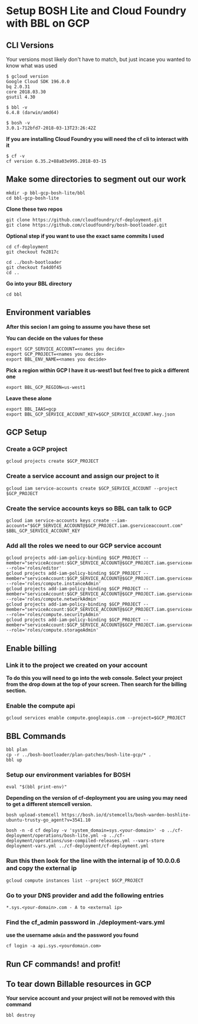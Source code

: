 # Setup BOSH Lite and Cloud Foundry with BBL on GCP

## CLI Versions
Your versions most likely don't have to match, but just incase you wanted to know what was used

```
$ gcloud version
Google Cloud SDK 196.0.0
bq 2.0.31
core 2018.03.30
gsutil 4.30
```

```
$ bbl -v
6.4.8 (darwin/amd64)
```

```
$ bosh -v
3.0.1-712bfd7-2018-03-13T23:26:42Z
```

**If you are installing Cloud Foundry you will need the cf cli to interact with it**
```
$ cf -v
cf version 6.35.2+88a03e995.2018-03-15
```

## Make some directories to segment out our work
```
mkdir -p bbl-gcp-bosh-lite/bbl
cd bbl-gcp-bosh-lite
```

**Clone these two repos**
```
git clone https://github.com/cloudfoundry/cf-deployment.git
git clone https://github.com/cloudfoundry/bosh-bootloader.git
```

**Optional step if you want to use the exact same commits I used**
```
cd cf-deployment
git checkout fe2817c

cd ../bosh-bootloader
git checkout fa4d0f45
cd ..
```

**Go into your BBL directory**
```
cd bbl
```

## Environment variables
**After this secion I am going to assume you have these set**

**You can decide on the values for these**
```
export GCP_SERVICE_ACCOUNT=<names you decide>
export GCP_PROJECT=<names you decide>
export BBL_ENV_NAME=<names you decide>
```

**Pick a region within GCP I have it us-west1 but feel free to pick a different one**
```
export BBL_GCP_REGION=us-west1
```

**Leave these alone**
```
export BBL_IAAS=gcp
export BBL_GCP_SERVICE_ACCOUNT_KEY=$GCP_SERVICE_ACCOUNT.key.json
```

## GCP Setup
### Create a GCP project
```
gcloud projects create $GCP_PROJECT
```

### Create a service account and assign our project to it
```
gcloud iam service-accounts create $GCP_SERVICE_ACCOUNT --project $GCP_PROJECT
```
### Create the service accounts keys so BBL can talk to GCP
```
gcloud iam service-accounts keys create --iam-account="$GCP_SERVICE_ACCOUNT@$GCP_PROJECT.iam.gserviceaccount.com" $BBL_GCP_SERVICE_ACCOUNT_KEY
```
### Add all the roles we need to our GCP service account
```
gcloud projects add-iam-policy-binding $GCP_PROJECT --member="serviceAccount:$GCP_SERVICE_ACCOUNT@$GCP_PROJECT.iam.gserviceaccount.com" --role='roles/editor'
gcloud projects add-iam-policy-binding $GCP_PROJECT --member="serviceAccount:$GCP_SERVICE_ACCOUNT@$GCP_PROJECT.iam.gserviceaccount.com" --role='roles/compute.instanceAdmin'
gcloud projects add-iam-policy-binding $GCP_PROJECT --member="serviceAccount:$GCP_SERVICE_ACCOUNT@$GCP_PROJECT.iam.gserviceaccount.com" --role='roles/compute.networkAdmin'
gcloud projects add-iam-policy-binding $GCP_PROJECT --member="serviceAccount:$GCP_SERVICE_ACCOUNT@$GCP_PROJECT.iam.gserviceaccount.com" --role='roles/compute.securityAdmin'
gcloud projects add-iam-policy-binding $GCP_PROJECT --member="serviceAccount:$GCP_SERVICE_ACCOUNT@$GCP_PROJECT.iam.gserviceaccount.com" --role='roles/compute.storageAdmin'
```

## Enable billing
### Link it to the project we created on your account
**To do this you will need to go into the web console. Select your project from the drop down at the top of your screen. Then search for the billing section.**

### Enable the compute api
```
gcloud services enable compute.googleapis.com --project=$GCP_PROJECT
```

## BBL Commands
```
bbl plan
cp -r ../bosh-bootloader/plan-patches/bosh-lite-gcp/* .
bbl up
```

### Setup our environment variables for BOSH
```
eval "$(bbl print-env)"
```

**Depending on the version of cf-deployment you are using you may need to get a different stemcell version.**
```
bosh upload-stemcell https://bosh.io/d/stemcells/bosh-warden-boshlite-ubuntu-trusty-go_agent?v=3541.10
```

```
bosh -n -d cf deploy -v 'system_domain=sys.<your-domain>' -o ../cf-deployment/operations/bosh-lite.yml -o ../cf-deployment/operations/use-compiled-releases.yml --vars-store deployment-vars.yml ../cf-deployment/cf-deployment.yml
```

### Run this then look for the line with the internal ip of 10.0.0.6 and copy the external ip
```
gcloud compute instances list --project $GCP_PROJECT
```

### Go to your DNS provider and add the following entries
```
*.sys.<your-domain>.com - A to <external ip>
```

### Find the cf_admin password in ./deployment-vars.yml
**use the username `admin` and the password you found**
```
cf login -a api.sys.<yourdomain.com>
```

## Run CF commands! and profit!

## To tear down Billable resources in GCP
**Your service account and your project will not be removed with this command**
```
bbl destroy
```
